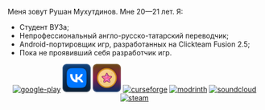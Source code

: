 Меня зовут Рушан Мухутдинов. Мне 20—21 лет. Я:
* Студент ВУЗа;
* Непрофессиональный англо-русско-татарский переводчик;
* Android-портировщик игр, разработанных на Clickteam Fusion 2.5;
* Пока не проявивший себя разработчик игр.
<div align="center">
<a href="https://play.google.com/store/apps/dev?id=7602733918009439849"><img alt="google-play" height="56" src="https://cdn.jsdelivr.net/npm/@intergrav/devins-badges@2/assets/minimal/available/google-play_vector.svg"></a> <a href="https://vk.com/rushandev"><img alt="vk" height="56" src="minimal_vk.svg"></a> <a href="https://vk.com/rushangames"><img alt="vk-donut" height="56" src="minimal_vkd.svg"></a> <a href="https://www.curseforge.com/members/rushan4444"><img alt="curseforge" height="56" src="https://cdn.jsdelivr.net/npm/@intergrav/devins-badges@2/assets/minimal/available/curseforge_vector.svg"></a> <a href="https://modrinth.com/user/RushanM"><img alt="modrinth" height="56" src="https://cdn.jsdelivr.net/npm/@intergrav/devins-badges@2/assets/minimal/available/modrinth_vector.svg"></a> <a href="https://soundcloud.com/vdogoimmi33b"><img alt="soundcloud" height="56" src="https://cdn.jsdelivr.net/npm/@intergrav/devins-badges@2/assets/minimal/available/soundcloud_vector.svg"></a> <a href="https://steamcommunity.com/id/rushanm"><img alt="steam" height="56" src="https://cdn.jsdelivr.net/npm/@intergrav/devins-badges@2/assets/minimal/available/steam_vector.svg"></a>
</div>

